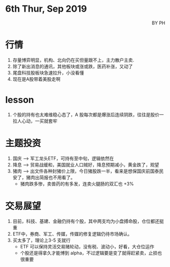 # 6th Thur, Sep 2019 
<p align = 'right'>BY PH </p>

# 行情
1. 存量博弈明显，机构、北向仍在买但量跟不上，主力散户主卖.
2. 除了新出消息的通讯，其他板块或涨或跌，医药补涨，又动了
3. 尾盘科技股板块急速拉升，小没看懂
4. 现在是A股带着美股走啊


# lesson 
1. 个股的持有也太难维稳心态了，A 股每次都是爆涨后连续阴跌，往往是股价一拉人心动，一买就套牢


# 主题投资
1. 国庆 --> 军工龙头ETF，可持有至中旬，逻辑依然在
2. 降息 --> 贸易战缓和，美国就业人口贼好，降息预期减小，黄金跌了，观望
3. 猪肉 --> 出文件各种封猪价上限，今日猪股跌一半，看来是想保国庆前国泰民安了，猪肉出简报也不用看了。
    + 猪肉跌多惨，卖兽药的有多发，连卖火腿肠的双汇也 +3%


# 交易展望
1. 目前，科技、基建、金融仍持有个股，其中两支均为小盘搏命股，仓位都还挺重
2. ETF中，券商、军工、传媒，传媒的修复逻辑仍待市场确认。
3. 买太多了，理论上3-5 支就行
    + ETF 可以保持灵活交易赌轮动，没有税、波动小，好看，大仓位运作
    + 个股还是得拿久才能博到 alpha，不过逻辑要是变了就得赶紧卖，止损也很重要


